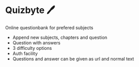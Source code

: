 # Quizbyte :pen:
Online questionbank for prefered subjects

  - Append new subjects, chapters and question
  - Question with answers
  - 3 difficulty options
  - Auth facility
  - Questions and answer can be given as url and normal text

